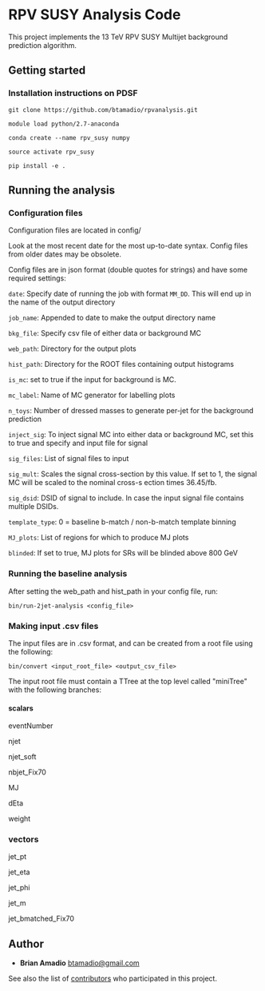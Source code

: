 # RPV SUSY Analysis Code

This project implements the 13 TeV RPV SUSY Multijet background prediction algorithm. 

## Getting started

### Installation instructions on PDSF
```
git clone https://github.com/btamadio/rpvanalysis.git

module load python/2.7-anaconda

conda create --name rpv_susy numpy

source activate rpv_susy

pip install -e .
```
## Running the analysis

### Configuration files

Configuration files are located in config/

Look at the most recent date for the most up-to-date syntax. Config files from older dates may be obsolete.

Config files are in json format (double quotes for strings) and have some required settings:

`date`: Specify date of running the job with format `MM_DD`. This will end up in the name of the output directory

`job_name`: Appended to date to make the output directory name

`bkg_file`: Specify csv file of either data or background MC

`web_path`: Directory for the output plots

`hist_path`: Directory for the ROOT files containing output histograms

`is_mc`: set to true if the input for background is MC. 

`mc_label`: Name of MC generator for labelling plots

`n_toys`: Number of dressed masses to generate per-jet for the background prediction

`inject_sig`: To inject signal MC into either data or background MC, set this to true and specify and input file for signal

`sig_files`: List of signal files to input

`sig_mult`: Scales the signal cross-section by this value. If set to 1, the signal MC will be scaled to the nominal cross-s
ection times 36.45/fb.

`sig_dsid`: DSID of signal to include. In case the input signal file contains multiple DSIDs.

`template_type`: 0 = baseline b-match / non-b-match template binning

`MJ_plots`: List of regions for which to produce MJ plots

`blinded`: If set to true, MJ plots for SRs will be blinded above 800 GeV

### Running the baseline analysis

After setting the web_path and hist_path in your config file, run:

```
bin/run-2jet-analysis <config_file>
```

### Making input .csv files

The input files are in .csv format, and can be created from a root file using the following:

```
bin/convert <input_root_file> <output_csv_file>
```

The input root file must contain a TTree at the top level called "miniTree" with the following branches:

#### scalars

eventNumber

njet

njet_soft

nbjet_Fix70

MJ

dEta

weight

### vectors

jet_pt

jet_eta

jet_phi

jet_m

jet_bmatched_Fix70


## Author

* **Brian Amadio**
btamadio@gmail.com

See also the list of [contributors](https://github.com/btamadio/rpvanalysis/contributors) who participated in this project.

